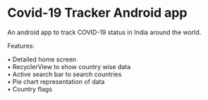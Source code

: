# Covid-19 Tracker Android app

An android app to track COVID-19 status in India around the world.

Features: 

• Detailed home screen <br>
• RecyclerView to show country wise data <br>
• Active search bar to search countries <br>
• Pie chart representation of data <br>
• Country flags <br>
